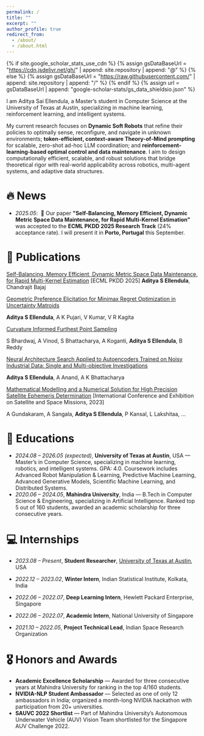 ```yaml
---
permalink: /
title: ""
excerpt: ""
author_profile: true
redirect_from: 
  - /about/
  - /about.html
---
```


{% if site.google_scholar_stats_use_cdn %}
{% assign gsDataBaseUrl = "https://cdn.jsdelivr.net/gh/" | append: site.repository | append: "@" %}
{% else %}
{% assign gsDataBaseUrl = "https://raw.githubusercontent.com/" | append: site.repository | append: "/" %}
{% endif %}
{% assign url = gsDataBaseUrl | append: "google-scholar-stats/gs_data_shieldsio.json" %}

<span class='anchor' id='about-me'></span>


I am Aditya Sai Ellendula, a Master’s student in Computer Science at the University of Texas at Austin, specializing in machine learning, reinforcement learning, and intelligent systems. 

My current research focuses on **Dynamic Soft Robots** that refine their policies to optimally sense, reconfigure, and navigate in unknown environments; **token-efficient, context-aware Theory-of-Mind prompting** for scalable, zero-shot ad-hoc LLM coordination; and **reinforcement-learning-based optimal control and data maintenance**. I aim to design computationally efficient, scalable, and robust solutions that bridge theoretical rigor with real-world applicability across robotics, multi-agent systems, and adaptive data structures.

# 🔥 News

- *2025.05*:  🎉 Our paper **"Self-Balancing, Memory Efficient, Dynamic Metric Space Data Maintenance, for Rapid Multi-Kernel Estimation"** was accepted to the **ECML PKDD 2025 Research Track** (24% acceptance rate). I will present it in **Porto, Portugal** this September.

# 📝 Publications

<!-- <div class='paper-box'>
<div class='paper-box-image'>
<div><div class="badge">ECML PKDD 2025</div><img src='images/dynamic_metric_space.png' alt="sym" width="100%"></div>
</div>
<div class='paper-box-text' markdown="1"> -->

[Self-Balancing, Memory Efficient, Dynamic Metric Space Data Maintenance, for Rapid Multi-Kernel Estimation](https://arxiv.org/abs/2504.18003) [ECML PKDD 2025]
**Aditya S Ellendula**, Chandrajit Bajaj
<!-- - Introduces a parameterized dynamic octree achieving logarithmic-time updates and significant speed/memory improvements for evolving metric space queries. -->

[Geometric Preference Elicitation for Minimax Regret Optimization in Uncertainty Matroids](https://arxiv.org/abs/2503.18668)

**Aditya S Ellendula**, A K Pujari, V Kumar, V R Kagita

<!-- Proposes a geometric framework for preference elicitation in uncertainty matroids, minimizing regret through adaptive decision boundaries. -->

[Curvature Informed Furthest Point Sampling](https://arxiv.org/abs/2411.16995)

S Bhardwaj, A Vinod, S Bhattacharya, A Koganti, **Aditya S Ellendula**, B Reddy

<!-- Develops a curvature-aware reinforcement learning approach for furthest point sampling, improving accuracy and efficiency in 3D point cloud processing. -->

[Neural Architecture Search Applied to Autoencoders Trained on Noisy Industrial Data: Single and Multi-objective Investigations](https://ieeexplore.ieee.org/abstract/document/10704171)

**Aditya S Ellendula**, A Anand, A K Bhattacharya

<!-- Presents NAS-based optimization for robust autoencoder architectures handling noisy industrial datasets, balancing reconstruction quality and computational efficiency. -->

[Mathematical Modelling and a Numerical Solution for High Precision Satellite Ephemeris Determination](https://arxiv.org/abs/2311.15028) [International Conference and Exhibition on Satellite and Space Missions, 2023]

A Gundakaram, A Sangala, **Aditya S Ellendula**, P Kansal, L Lakshitaa, …

<!-- Presents a high-precision numerical modeling framework for satellite ephemeris determination using adaptive Runge–Kutta integrators. -->

# 📖 Educations

* *2024.08 – 2026.05 (expected)*, **University of Texas at Austin**, USA — Master’s in Computer Science, specializing in machine learning, robotics, and intelligent systems. GPA: 4.0. Coursework includes Advanced Robot Manipulation & Learning, Predictive Machine Learning, Advanced Generative Models, Scientific Machine Learning, and Distributed Systems.
* *2020.06 – 2024.05*, **Mahindra University**, India — B.Tech in Computer Science & Engineering, specializing in Artificial Intelligence. Ranked top 5 out of 160 students, awarded an academic scholarship for three consecutive years.

# 💻 Internships

* *2023.08 – Present*, **Student Researcher**, [University of Texas at Austin](https://www.cs.utexas.edu/), USA 
<!-- — Developed a parameterized dynamic octree for efficient neighborhood maintenance in evolving metric spaces. Achieved up to 14.3× faster neighborhood construction and significant acceleration in SVGD, KNN updates, RAG retrieval, and optimal transport flows while reducing memory usage by over 10%. -->
* *2022.12 – 2023.02*, **Winter Intern**, Indian Statistical Institute, Kolkata, India
 <!-- — Studied single and multi-objective optimization variations of the Vehicle Routing Problem (VRP), producing a generalized solution approach under Prof. Ashish Ghosh. -->
* *2022.06 – 2022.07*, **Deep Learning Intern**, Hewlett Packard Enterprise, Singapore
 <!-- — Built a breast tumor detection pipeline achieving 94% accuracy, integrating CNN-based detection and histopathological analysis. Deployed system on Microsoft Azure for real-time use. -->
* *2022.06 – 2022.07*, **Academic Intern**, National University of Singapore
 <!-- — Studied Big Data Analysis via Deep Learning. Led a team project ranked in the top 5 of 60 presentations. -->
* *2021.10 – 2022.05*, **Project Technical Lead**, Indian Space Research Organization 
<!-- — Led an 8-member team to develop adaptive GPU-based Runge–Kutta integrators for high-precision satellite orbit prediction, achieving 100× improved accuracy. Presented results at the 9th International Conference on Satellite and Space Missions, Toronto. -->

# 🎖 Honors and Awards

* **Academic Excellence Scholarship** — Awarded for three consecutive years at Mahindra University for ranking in the top 4/160 students.
* **NVIDIA-NLP Student Ambassador** — Selected as one of only 12 ambassadors in India; organized a month-long NVIDIA hackathon with participation from 20+ universities.
* **SAUVC 2022 Shortlist** — Part of Mahindra University’s Autonomous Underwater Vehicle (AUV) Vision Team shortlisted for the Singapore AUV Challenge 2022.